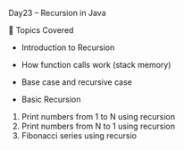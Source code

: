  Day23 – Recursion in Java

 📌 Topics Covered
- Introduction to Recursion  
- How function calls work (stack memory)  
- Base case and recursive case

-  Basic Recursion
1. Print numbers from 1 to N using recursion  
2. Print numbers from N to 1 using recursion   
5. Fibonacci series using recursio
